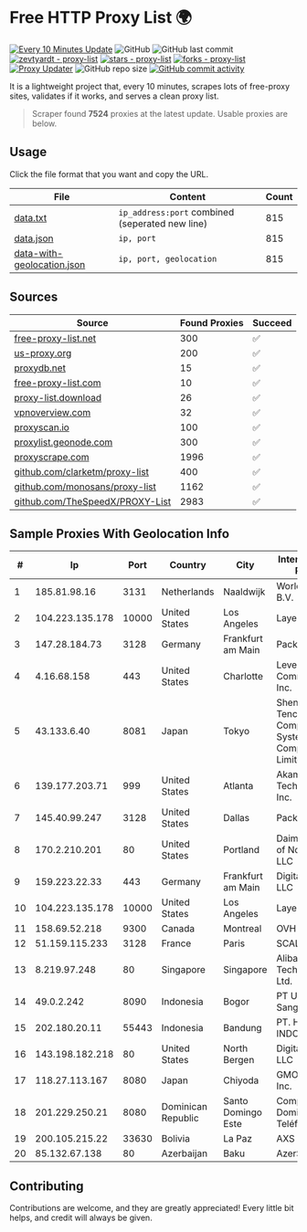 
# Free HTTP Proxy List 🌍

[![Every 10 Minutes Update](https://github.com/mertguvencli/http-proxy-list/actions/workflows/main.yml/badge.svg?branch=main)](https://github.com/mertguvencli/http-proxy-list/actions/workflows/main.yml)
![GitHub](https://img.shields.io/github/license/mertguvencli/http-proxy-list)
![GitHub last commit](https://img.shields.io/github/last-commit/mertguvencli/http-proxy-list)
[![zevtyardt - proxy-list](https://img.shields.io/static/v1?label=zevtyardt&message=proxy-list&color=blue&logo=github)](https://github.com/zevtyardt/proxy-list "Go to GitHub repo")
[![stars - proxy-list](https://img.shields.io/github/stars/zevtyardt/proxy-list?style=social)](https://github.com/zevtyardt/proxy-list)
[![forks - proxy-list](https://img.shields.io/github/forks/zevtyardt/proxy-list?style=social)](https://github.com/zevtyardt/proxy-list)
[![Proxy Updater](https://github.com/zevtyardt/proxy-list/workflows/Proxy%20Updater/badge.svg)](https://github.com/zevtyardt/proxy-list/actions?query=workflow:"Proxy+Updater")
![GitHub repo size](https://img.shields.io/github/repo-size/zevtyardt/proxy-list)
[![GitHub commit activity](https://img.shields.io/github/commit-activity/m/zevtyardt/proxy-list?logo=commits)](https://github.com/zevtyardt/proxy-list/commits/main)

It is a lightweight project that, every 10 minutes, scrapes lots of free-proxy sites, validates if it works, and serves a clean proxy list.

> Scraper found **7524** proxies at the latest update. Usable proxies are below.

## Usage

Click the file format that you want and copy the URL.

|File|Content|Count|
|----|-------|-----|
|[data.txt](https://raw.githubusercontent.com/mertguvencli/http-proxy-list/main/proxy-list/data.txt)|`ip_address:port` combined (seperated new line)|815|
|[data.json](https://raw.githubusercontent.com/mertguvencli/http-proxy-list/main/proxy-list/data.json)|`ip, port`|815|
|[data-with-geolocation.json](https://raw.githubusercontent.com/mertguvencli/http-proxy-list/main/proxy-list/data-with-geolocation.json)|`ip, port, geolocation`|815|

## Sources

|Source|Found Proxies|Succeed|
|------|-------------|-------|
|[free-proxy-list.net](https://free-proxy-list.net)|300|✅|
|[us-proxy.org](https://www.us-proxy.org)|200|✅|
|[proxydb.net](http://proxydb.net)|15|✅|
|[free-proxy-list.com](https://free-proxy-list.com/?page=&port=&type%5B%5D=http&type%5B%5D=https&up_time=0&search=Search)|10|✅|
|[proxy-list.download](https://www.proxy-list.download/HTTP)|26|✅|
|[vpnoverview.com](https://vpnoverview.com/privacy/anonymous-browsing/free-proxy-servers)|32|✅|
|[proxyscan.io](https://www.proxyscan.io)|100|✅|
|[proxylist.geonode.com](https://proxylist.geonode.com/api/proxy-list?limit=300&page=1&sort_by=lastChecked&sort_type=desc&protocols=http,https)|300|✅|
|[proxyscrape.com](https://api.proxyscrape.com/v2/?request=displayproxies&protocol=http&timeout=10000&country=all&ssl=all&anonymity=all)|1996|✅|
|[github.com/clarketm/proxy-list](https://raw.githubusercontent.com/clarketm/proxy-list/master/proxy-list-raw.txt)|400|✅|
|[github.com/monosans/proxy-list](https://raw.githubusercontent.com/monosans/proxy-list/main/proxies/http.txt)|1162|✅|
|[github.com/TheSpeedX/PROXY-List](https://raw.githubusercontent.com/TheSpeedX/PROXY-List/master/http.txt)|2983|✅|


## Sample Proxies With Geolocation Info

|#|Ip|Port|Country|City|Internet Service Provider|
|-|--|----|-------|----|-------------------------|
|1|185.81.98.16|3131|Netherlands|Naaldwijk|WorldStream B.V.|
|2|104.223.135.178|10000|United States|Los Angeles|LayerHost|
|3|147.28.184.73|3128|Germany|Frankfurt am Main|Packet Host, Inc.|
|4|4.16.68.158|443|United States|Charlotte|Level 3 Communications, Inc.|
|5|43.133.6.40|8081|Japan|Tokyo|Shenzhen Tencent Computer Systems Company Limited|
|6|139.177.203.71|999|United States|Atlanta|Akamai Technologies, Inc.|
|7|145.40.99.247|3128|United States|Dallas|Packet Host, Inc.|
|8|170.2.210.201|80|United States|Portland|Daimler Trucks of North America LLC|
|9|159.223.22.33|443|Germany|Frankfurt am Main|DigitalOcean, LLC|
|10|104.223.135.178|10000|United States|Los Angeles|LayerHost|
|11|158.69.52.218|9300|Canada|Montreal|OVH SAS|
|12|51.159.115.233|3128|France|Paris|SCALEWAY|
|13|8.219.97.248|80|Singapore|Singapore|Alibaba (US) Technology Co., Ltd.|
|14|49.0.2.242|8090|Indonesia|Bogor|PT Usaha Adi Sanggoro|
|15|202.180.20.11|55443|Indonesia|Bandung|PT. HIPERNET INDODATA|
|16|143.198.182.218|80|United States|North Bergen|DigitalOcean, LLC|
|17|118.27.113.167|8080|Japan|Chiyoda|GMO Internet, Inc.|
|18|201.229.250.21|8080|Dominican Republic|Santo Domingo Este|Compañía Dominicana de Teléfonos S. A.|
|19|200.105.215.22|33630|Bolivia|La Paz|AXS Bolivia S. A.|
|20|85.132.67.138|80|Azerbaijan|Baku|AzerSat|



## Contributing

Contributions are welcome, and they are greatly appreciated! Every
little bit helps, and credit will always be given.

